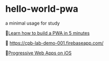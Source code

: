 # hello-world-pwa
a minimal usage  for study

:book:[Learn how to build a PWA in 5 minutes](https://medium.com/dev-channel/learn-how-to-build-a-pwa-in-under-5-minutes-c860ad406ed)

:bookmark: https://cpb-lab-demo-001.firebaseapp.com/

:closed_book:[Progressive Web Apps on iOS](https://medium.com/@firt/progressive-web-apps-on-ios-are-here-d00430dee3a7)

